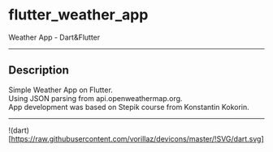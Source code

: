# flutter_weather_app

Weather App - Dart&Flutter
____
  
## Description
  
Simple Weather App on Flutter.<br>
Using JSON parsing from api.openweathermap.org.<br>
App development was based on Stepik course from Konstantin Kokorin.
____
!(dart)[https://raw.githubusercontent.com/vorillaz/devicons/master/!SVG/dart.svg]

